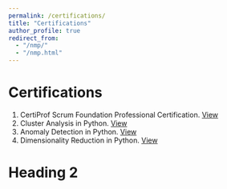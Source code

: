 ```yaml
---
permalink: /certifications/
title: "Certifications"
author_profile: true
redirect_from: 
  - "/nmp/"
  - "/nmp.html"
---
```


Certifications
======
1. CertiProf Scrum Foundation Professional Certification. [View](https://drive.google.com/file/d/1qSAhr4zKRKJzSq0TNIyAhvTiuhxzAd8o/view)
2. Cluster Analysis in Python. [View](https://www.datacamp.com/completed/statement-of-accomplishment/course/7a72c26dc7a82363eb5e162cc4b9b41017f13238)
3. Anomaly Detection in Python. [View](https://www.datacamp.com/completed/statement-of-accomplishment/course/c6b4eeb60530edd0fcc3c0fe306001452f9f3cef)
4. Dimensionality Reduction in Python. [View](https://www.datacamp.com/completed/statement-of-accomplishment/course/9eb06ef27861e222fa9c4718693d398d30f06aed)

Heading 2
======
